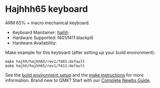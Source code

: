 # Hajhhh65 keyboard

ARM 65% + macro mechanical keyboard.

* Keyboard Maintainer: [hajhh](https://github.com/hajhh)
* Hardware Supported: f401/f411 blackpill
* Hardware Availability: 

Make example for this keyboard (after setting up your build environment):

    make hajhh/hajhh65/rev1/f401:default
    make hajhh/hajhh65/rev1/f411:default

See the [build environment setup](https://docs.qmk.fm/#/getting_started_build_tools) and the [make instructions](https://docs.qmk.fm/#/getting_started_make_guide) for more information. Brand new to QMK? Start with our [Complete Newbs Guide](https://docs.qmk.fm/#/newbs).

